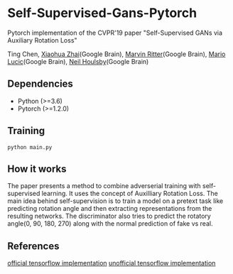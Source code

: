 # Self-Supervised-Gans-Pytorch
Pytorch implementation of the CVPR'19 paper "Self-Supervised GANs via Auxiliary Rotation Loss"


Ting Chen, [Xiaohua Zhai](xzhai@google.com)(Google Brain), [Marvin Ritter](marvinritter@google.com)(Google Brain), [Mario Lucic](lucic@google.com)(Google Brain), [Neil Houlsby](neilhoulsby@google.com)(Google Brain)


## Dependencies
- Python (>=3.6)
- Pytorch (>=1.2.0) 

## Training
`python main.py`

## How it works
The paper presents a method to combine adverserial training with self-supervised learning. It uses the concept of Auxilliary Rotation Loss. The main idea behind self-supervision is to train a model on a pretext task like predicting rotation angle and then extracting representations from the resulting networks. The discriminator also tries to predict the rotatory angle(0, 90, 180, 270) along with the normal prediction of fake vs real.

## References
[official tensorflow implementation](https://github.com/google/compare_gan/tree/master/compare_gan)
[unofficial tensorflow implementation](https://github.com/zhangqianhui/Self-Supervised-GANs)
